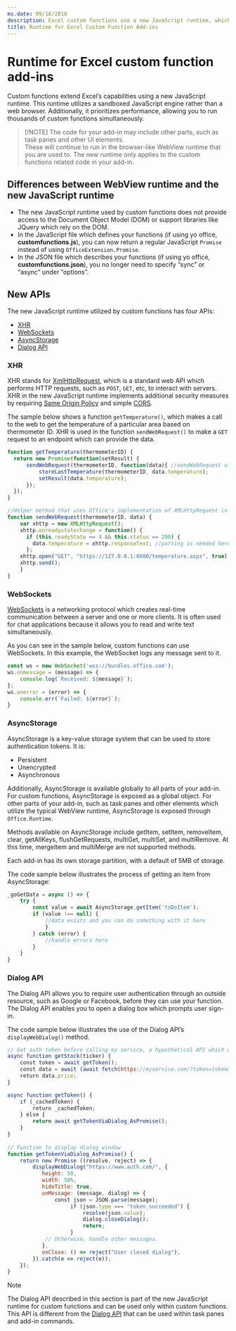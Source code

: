 ```yaml
---
ms.date: 09/18/2018
description: Excel custom functions use a new JavaScript runtime, which differs from the standard Add-ins WebView control runtime.
title: Runtime for Excel Custom Function Add-ins
---
```


# Runtime for Excel custom function add-ins

Custom functions extend Excel’s capabilities using a new JavaScript runtime. This runtime utilizes a sandboxed JavaScript engine rather than a web browser. Additionally, it prioritizes performance, allowing you to run thousands of custom functions simultaneously.  

> [!NOTE] The code for your add-in may include other parts, such as task panes and other UI elements.  
> These will continue to run in the browser-like WebView runtime that you are used to. The new runtime only applies to the custom functions related code in your add-in.  

## Differences between WebView runtime and the new JavaScript runtime

- The new JavaScript runtime used by custom functions does not provide access to the Document Object Model (DOM) or support libraries like JQuery which rely on the DOM.
- In the JavaScript file which defines your functions (if using yo office, **customfunctions.js**), you can now return a regular JavaScript `Promise` instead of using `OfficeExtension.Promise`.
- In the JSON file which describes your functions (if using yo office, **customfunctions.json**), you no longer need to specify “sync” or “async” under “options”.  

## New APIs 
The new JavaScript runtime utilized by custom functions has four APIs:

- [XHR](#xhr)
- [WebSockets](#websockets)
- [AsyncStorage](#asyncstorage)
- [Dialog API](#dialog-api)

### XHR

XHR stands for [XmlHttpRequest](https://developer.mozilla.org/en-US/docs/Web/API/XMLHttpRequest), which is a standard web API which performs HTTP requests, such as `POST`, `GET`, etc, to interact with servers. XHR in the new JavaScript runtime implements additional security measures by requiring [Same Origin Policy](https://developer.mozilla.org/en-US/docs/Web/Security/Same-origin_policy) and simple [CORS](https://www.w3.org/TR/cors/).  

The sample below shows a function `getTemperature()`, which makes a call to the web to get the temperature of a particular area based on thermometer ID. XHR is used in the function `sendWebRequest()` to make a `GET` request to an endpoint which can provide the data.  

```js
function getTemperature(thermometerID) {
  return new Promise(function(setResult) {
      sendWebRequest(thermometerID, function(data){ //sendWebRequest utilizes XHR, see its definition below
          storeLastTemperature(thermometerID, data.temperature);
          setResult(data.temperature);
      });
  });
}

//Helper method that uses Office's implementation of XMLHttpRequest in the new JavaScript runtime for custom functions  
function sendWebRequest(thermometerID, data) {
    var xhttp = new XMLHttpRequest();
    xhttp.onreadystatechange = function() {
      if (this.readyState == 4 && this.status == 200) {
        data.temperature = xhttp.responseText; //parsing is needed here rather than blind assignment
      };
    xhttp.open("GET", "https://127.0.0.1:8080/temperature.aspx", true);
    xhttp.send();  
    }
}

```

### WebSockets

[WebSockets](https://developer.mozilla.org/en-US/docs/Web/API/WebSockets_API) is a networking protocol which creates real-time communication between a server and one or more clients. It is often used for chat applications because it allows you to read and write text simultaneously.  

As you can see in the sample below, custom functions can use WebSockets. In this example, the WebSocket logs any message sent to it.  

```js
const ws = new WebSocket('wss://bundles.office.com');
ws.onmessage = (message) => {
    console.log(`Received: ${message}`);
};
ws.onerror = (error) => {
    console.err(`Failed: ${error}`);
}
```

### AsyncStorage

AsyncStorage is a key-value storage system that can be used to store authentication tokens. It is: 

- Persistent
- Unencrypted
- Asynchronous

Additionally, AsyncStorage is available globally to all parts of your add-in. For custom functions, AsyncStorage is exposed as a global object. For other parts of your add-in, such as task panes and other elements which utilize the typical WebView runtime, AsyncStorage is exposed through `Office.Runtime`.

 Methods available on AsyncStorage include getItem, setItem, removeItem, clear, getAllKeys, flushGetRequests, multiGet, multiSet, and multiRemove. At this time, mergeItem and multiMerge are not supported methods.

Each add-in has its own storage partition, with a default of 5MB of storage.  

The code sample below illustrates the process of getting an item from AsyncStorage:

```js
_goGetData = async () => {
    try {
        const value = await AsyncStorage.getItem('toDoItem');
        if (value !== null) {
            //data exists and you can do something with it here
            }
        } catch (error) {
            //handle errors here
        }
    }
}
```

### Dialog API

The Dialog API allows you to require user authentication through an outside resource, such as Google or Facebook, before they can use your function. The Dialog API enables you to open a dialog box which prompts user sign-in.  

The code sample below illustrates the use of the Dialog API’s `displayWebDialog()` method.  

```js
// Get auth token before calling my service, a hypothetical API which will deliver a stock price based on stock ticker string, such as "MSFT"
async function getStock(ticker) {
    const token = await getToken();
    const data = await (await fetch(https://myservice.com/?token=token&ticker= + ticker).json());
    return data.price;
}

async function getToken() {
    if (_cachedToken) {
        return _cachedToken;
    } else {
        return await getTokenViaDialog_AsPromise();
    }
}
  
// Function to display dialog window
function getTokenViaDialog_AsPromise() {
    return new Promise ((resolve, reject) => {
        displayWebDialog("https://www.auth.com/", {
           height: 50,
           width: 50%,
           hideTitle: true,
           onMessage: (message, dialog) => {
               const json = JSON.parse(message);
                    if (json.type === "token_succeeded") {
                        resolve(json.value);
                        dialog.closeDialog();
                        return;
                    }
            // Otherwise, handle other messages.
           },
           onClose: () => reject("User closed dialog"),
        }).catch(e => reject(e));
    });
}
```

> [!NOTE]
> The Dialog API described in this section is part of the new JavaScript runtime for custom functions and can be used only within custom functions. This API is different from the [Dialog API](../develop/dialog-api-in-office-add-ins.md) that can be used within task panes and add-in commands.